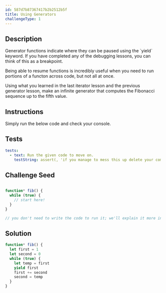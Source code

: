 ```yaml
---
id: 587d7b87367417b2b2512b5f
title: Using Generators
challengeType: 1
---
```


## Description
<section id='description'>
Generator functions indicate where they can be paused using the `yield` keyword. If you have completed any of the debugging lessons, you can think of this as a breakpoint.
  
Being able to resume functions is incredibly useful when you need to run portions of a functon across code, but not all at once. 

Using what you learned in the last iterator lesson and the previous generator lesson, make an infinite generator that computes the Fibonacci sequence up to the fifth value.
</section>

## Instructions
<section id='instructions'>
Simply run the below code and check your console.
</section>

## Tests
<section id='tests'>

```yml
tests:
  - text: Run the given code to move on.
    testString: assert(, 'if you manage to mess this up delete your computer')
```

</section>

## Challenge Seed
<section id='challengeSeed'>

<div id='js-seed'>

```js

function* fib() {
  while (true) {
    // start here!
  }
}

// you don't need to write the code to run it; we'll explain it more in depth later!
```

</div>

</section>

## Solution
<section id='solution'>

```js
function* fib() {
  let first = 1
  let second = 0
  while (true) {
  	let temp = first
    yield first 
    first += second
    second = temp
  }
}
```
</section>
